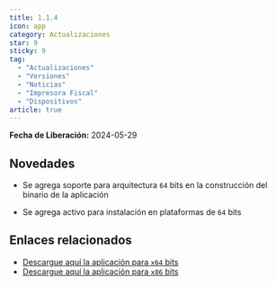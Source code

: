 ```yaml
---
title: 1.1.4
icon: app
category: Actualizaciones
star: 9
sticky: 9
tag:
  - "Actualizaciones"
  - "Versiones"
  - "Noticias"
  - "Impresora Fiscal"
  - "Dispositivos"
article: true
---
```


**Fecha de Liberación:** 2024-05-29

## Novedades

- Se agrega soporte para arquitectura `64` bits en la construcción del binario de la aplicación

- Se agrega activo para instalación en plataformas de `64` bits

## Enlaces relacionados

- [Descargue aquí la aplicación para `x64` bits](https://ams3.digitaloceanspaces.com/erpya/public/downloads/ERP-Printing-Service-1.1.4-win-x64.exe)
- [Descargue aquí la aplicación para `x86` bits](https://ams3.digitaloceanspaces.com/erpya/public/downloads/ERP-Printing-Service-1.1.4-win-x86.exe)
